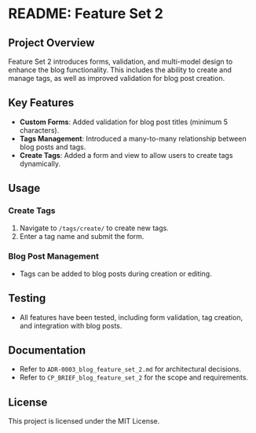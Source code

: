 # README: Feature Set 2

## Project Overview
Feature Set 2 introduces forms, validation, and multi-model design to enhance the blog functionality. This includes the ability to create and manage tags, as well as improved validation for blog post creation.

## Key Features
- **Custom Forms**: Added validation for blog post titles (minimum 5 characters).
- **Tags Management**: Introduced a many-to-many relationship between blog posts and tags.
- **Create Tags**: Added a form and view to allow users to create tags dynamically.

## Usage
### Create Tags
1. Navigate to `/tags/create/` to create new tags.
2. Enter a tag name and submit the form.

### Blog Post Management
- Tags can be added to blog posts during creation or editing.

## Testing
- All features have been tested, including form validation, tag creation, and integration with blog posts.

## Documentation
- Refer to `ADR-0003_blog_feature_set_2.md` for architectural decisions.
- Refer to `CP_BRIEF_blog_feature_set_2` for the scope and requirements.

## License
This project is licensed under the MIT License.